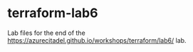 # terraform-lab6

Lab files for the end of the https://azurecitadel.github.io/workshops/terraform/lab6/ lab.
